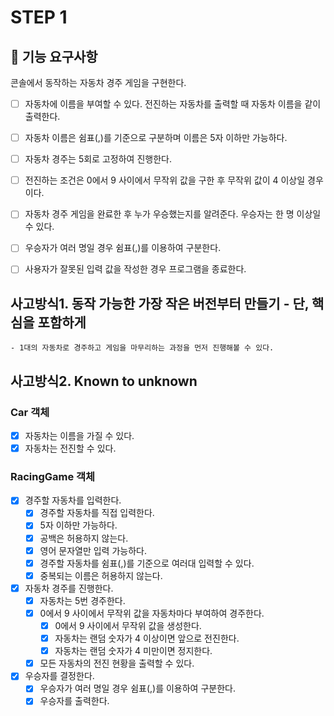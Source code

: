 # STEP 1

## 🎯 기능 요구사항

콘솔에서 동작하는 자동차 경주 게임을 구현한다.
- [ ] 자동차에 이름을 부여할 수 있다. 전진하는 자동차를 출력할 때 자동차 이름을 같이 출력한다.
- [ ] 자동차 이름은 쉼표(,)를 기준으로 구분하며 이름은 5자 이하만 가능하다.
- [ ] 자동차 경주는 5회로 고정하여 진행한다.
- [ ] 전진하는 조건은 0에서 9 사이에서 무작위 값을 구한 후 무작위 값이 4 이상일 경우이다.
- [ ] 자동차 경주 게임을 완료한 후 누가 우승했는지를 알려준다. 우승자는 한 명 이상일 수 있다.
- [ ] 우승자가 여러 명일 경우 쉼표(,)를 이용하여 구분한다.
- [ ] 사용자가 잘못된 입력 값을 작성한 경우 프로그램을 종료한다.


## 사고방식1. 동작 가능한 가장 작은 버전부터 만들기 - 단, 핵심을 포함하게
    - 1대의 자동차로 경주하고 게임을 마무리하는 과정을 먼저 진행해볼 수 있다.

## 사고방식2. Known to unknown
### Car 객체
- [x] 자동차는 이름을 가질 수 있다.
- [x] 자동차는 전진할 수 있다.

### RacingGame 객체
- [x] 경주할 자동차를 입력한다.
    - [x] 경주할 자동차를 직접 입력한다.
    - [x] 5자 이하만 가능하다.
    - [x] 공백은 허용하지 않는다.
    - [x] 영어 문자열만 입력 가능하다.
    - [x] 경주할 자동차를 쉼표(,)를 기준으로 여러대 입력할 수 있다.
    - [x] 중복되는 이름은 허용하지 않는다.
- [x] 자동차 경주를 진행한다.
    - [x] 자동차는 5번 경주한다.
    - [x] 0에서 9 사이에서 무작위 값을 자동차마다 부여하여 경주한다.
        - [x] 0에서 9 사이에서 무작위 값을 생성한다.
        - [x] 자동차는 랜덤 숫자가 4 이상이면 앞으로 전진한다.
        - [x] 자동차는 랜덤 숫자가 4 미만이면 정지한다.
    - [x] 모든 자동차의 전진 현황을 출력할 수 있다.
- [x] 우승자를 결정한다.
    - [x] 우승자가 여러 명일 경우 쉼표(,)를 이용하여 구분한다.
    - [x] 우승자를 출력한다.
